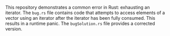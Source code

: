 This repository demonstrates a common error in Rust: exhausting an iterator. The `bug.rs` file contains code that attempts to access elements of a vector using an iterator after the iterator has been fully consumed. This results in a runtime panic. The `bugSolution.rs` file provides a corrected version.